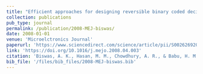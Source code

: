 ```yaml
---
title: "Efficient approaches for designing reversible binary coded decimal adders"
collection: publications
pub_type: journal
permalink: /publication/2008-MEJ-biswas/
date: 2008-01-01
venue: 'Microelctronics Journal'
paperurl: 'https://www.sciencedirect.com/science/article/pii/S0026269208001791'
link: 'https://doi.org/10.1016/j.mejo.2008.04.003'
citation: 'Biswas, A. K., Hasan, M. M., Chowdhury, A. R., & Babu, H. M. H. (2008). Efficient approaches for designing reversible binary coded decimal adders. Microelectronics journal, 39(12), 1693-1703.'
bib_file: '/files/bib_files/2008-MEJ-biswas.bib'
---
```





